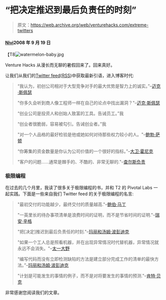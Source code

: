 # “把决定推迟到最后负责任的时刻”

> 原文：<https://web.archive.org/web/venturehacks.com/extreme-twitters>

#### [Nivi](/web/20220928231721/https://venturehacks.com/about)2008 年 9 月 19 日

【T8![watermelon-baby.jpg](img/63e6b94e870d278aba52df77aadd63d3.png)

Venture Hacks 从漫长而无聊的暑假回来了。回来真好。

让我们从我们的[Twitter feed](https://web.archive.org/web/20220928231721/http://twitter.com/venturehacks)([RSS](https://web.archive.org/web/20220928231721/feed://twitter.com/statuses/user_timeline/11620792.atom))中获取最新引语，进入博客时代:

> “我认为，初创公司相对于大型竞争对手的最大优势是智力上的诚实。”–[迈克·斯佩瑟](https://web.archive.org/web/20220928231721/http://laserlike.com/2008/09/02/cargo-cult-management/)
> 
> "你多久会听到商人像工程师一样在自己的论点中找出漏洞？"–[迈克·斯佩瑟](https://web.archive.org/web/20220928231721/http://laserlike.com/2008/09/02/cargo-cult-management/)
> 
> “创业公司是投资人和创始人致富的工具。告诫员工。”我
> 
> “创业者很脆弱，容易被勾引。告诫创业者。”我
> 
> "对一个人品格的最好检验是他或她如何对待那些权力较小的人。"–[鲍勃·萨顿](https://web.archive.org/web/20220928231721/http://bobsutton.typepad.com/)
> 
> “你筹集的资金数量是你认为公司价值的一个很好的指标。”–[大卫·霍尼克](https://web.archive.org/web/20220928231721/http://ventureblog.com/articles/2008/08/raising_venture_capital_how_much_money_matters.php)
> 
> "客户的问题……通常是棘手的、不酷的、非常无聊的."–[查尔斯负责](https://web.archive.org/web/20220928231721/http://bits.blogs.nytimes.com/2008/08/25/sun-microsystems-has-a-fan-in-memphis/#comment-294429)

### 极限编程

在过去的几个月里，我读了很多关于极限编程的书，并和 T2 的 Pivotal Labs 一起实践。下面是一些来自我们 Twitter feed 的关于极限编程的名言:

> "最初交付的功能越少，最终交付的质量越高."–[鲍伯·马丁](https://web.archive.org/web/20220928231721/http://www.amazon.com/gp/redirect.html?ie=UTF8&location=http%3A%2F%2Fwww.amazon.com%2FSoftware-Development-Principles-Patterns-Practices%2Fdp%2F0135974445%3Fie%3DUTF8%26s%3Dbooks%26qid%3D1221454547%26sr%3D8-1&tag=httpventureco-20&linkCode=ur2&camp=1789&creative=9325)
> 
> "一英里长的待办事项清单是浪费时间的证明，而不是节省时间的证明."–[瑞安·辛格](https://web.archive.org/web/20220928231721/http://www.37signals.com/svn/posts/1226-how-to-manage-long-breaks-in-your-software-side-projects)
> 
> "把[决定]推迟到最后负责任的时刻."–[玛丽和汤姆·波彭迪克](https://web.archive.org/web/20220928231721/http://books.google.com/books?id=8o1eom6ifIMC&pg=PA57&dq=%22last+responsible+moment%22+agile&lr=&ei=BGbTSLH2Bo6KswOspuTbAw&sig=ACfU3U3mymaXROc_SX6jzKhlNsQiYXOSAQ#PPA57,M1)
> 
> "如果一个工人总是照看机器，并在出现异常情况时代替机器，异常情况就永远不会消失。"–[太一大野](https://web.archive.org/web/20220928231721/http://books.google.com/books?id=7_-67SshOy8C&pg=PA7&lpg=PA7&dq=Abnormalities+will+never+disappear+if+a+worker+always+attends+to+a+machine+and+stands+in+for+it+when+an+abnormality+does+occur.&source=web&ots=YlSsAeFkGY&sig=8BDiVrYMK38Z8SUqSr36122w_pU&hl=en&sa=X&oi=book_result&resnum=1&ct=result)
> 
> “编写代码而没有立即检测缺陷的方法是建立部分完成工作的清单的最快方法。”–[玛丽和汤姆·波彭迪克](https://web.archive.org/web/20220928231721/http://books.google.com/books?id=8o1eom6ifIMC&pg=PA57&dq=%22last+responsible+moment%22+agile&lr=&ei=BGbTSLH2Bo6KswOspuTbAw&sig=ACfU3U3mymaXROc_SX6jzKhlNsQiYXOSAQ#PPA57,M1)
> 
> "计划是可能发生的事情的例子，而不是对将要发生的事情的预测."–[肯特·贝克](https://web.archive.org/web/20220928231721/http://www.amazon.com/Extreme-Programming-Explained-Embrace-Change/dp/0321278658/ref=ed_oe_p)

非常感谢您阅读我们的文章。